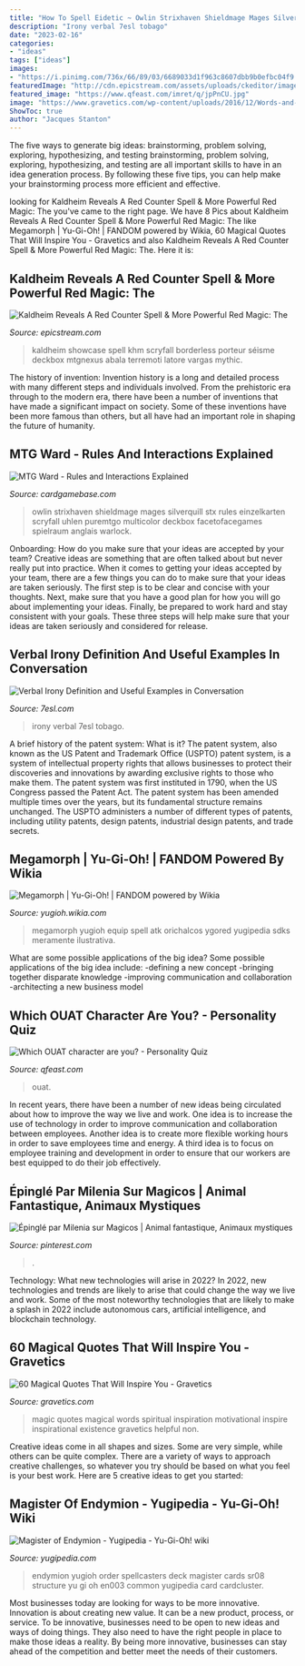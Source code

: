 ```yaml
---
title: "How To Spell Eidetic ~ Owlin Strixhaven Shieldmage Mages Silverquill Stx Rules Einzelkarten Scryfall Uhlen Puremtgo Multicolor Deckbox Facetofacegames Spielraum Anglais Warlock"
description: "Irony verbal 7esl tobago"
date: "2023-02-16"
categories:
- "ideas"
tags: ["ideas"]
images:
- "https://i.pinimg.com/736x/66/89/03/6689033d1f963c8607dbb9b0efbc04f9.jpg"
featuredImage: "http://cdn.epicstream.com/assets/uploads/ckeditor/images/1610401741_quakeb.jpg"
featured_image: "https://www.qfeast.com/imret/q/jpPnCU.jpg"
image: "https://www.gravetics.com/wp-content/uploads/2016/12/Words-and-magic-were-in-the-beginning-one-and-the-same-thing.jpg"
ShowToc: true
author: "Jacques Stanton"
---
```



The five ways to generate big ideas: brainstorming, problem solving, exploring, hypothesizing, and testing
brainstorming, problem solving, exploring, hypothesizing, and testing are all important skills to have in an idea generation process. By following these five tips, you can help make your brainstorming process more efficient and effective.

	

		
looking for Kaldheim Reveals A Red Counter Spell &amp; More Powerful Red Magic: The you've came to the right page. We have 8 Pics about Kaldheim Reveals A Red Counter Spell &amp; More Powerful Red Magic: The like Megamorph | Yu-Gi-Oh! | FANDOM powered by Wikia, 60 Magical Quotes That Will Inspire You - Gravetics and also Kaldheim Reveals A Red Counter Spell &amp; More Powerful Red Magic: The. Here it is:
		
    
## Kaldheim Reveals A Red Counter Spell &amp; More Powerful Red Magic: The

<img loading=lazy src="http://cdn.epicstream.com/assets/uploads/ckeditor/images/1610401741_quakeb.jpg" onerror="this.onerror=null;this.src='https://tse3.mm.bing.net/th?id=OIP.KoKtCOHcXB3yjpQvYcjxWwAAAA&amp;pid=15.1';" alt="Kaldheim Reveals A Red Counter Spell &amp; More Powerful Red Magic: The">

_Source: epicstream.com_

>kaldheim showcase spell khm scryfall borderless porteur séisme deckbox mtgnexus abala terremoti latore vargas mythic. 

	

The history of invention:
Invention history is a long and detailed process with many different steps and individuals involved. From the prehistoric era through to the modern era, there have been a number of inventions that have made a significant impact on society. Some of these inventions have been more famous than others, but all have had an important role in shaping the future of humanity.

    
## MTG Ward - Rules And Interactions Explained

<img loading=lazy src="https://cardgamebase.com/wp-content/uploads/210-Owlin-Shieldmage-215x300.jpg" onerror="this.onerror=null;this.src='https://tse4.mm.bing.net/th?id=OIP.tfWT5kcTcZG3vPB9zzvOLAAAAA&amp;pid=15.1';" alt="MTG Ward - Rules and Interactions Explained">

_Source: cardgamebase.com_

>owlin strixhaven shieldmage mages silverquill stx rules einzelkarten scryfall uhlen puremtgo multicolor deckbox facetofacegames spielraum anglais warlock. 

	

Onboarding: How do you make sure that your ideas are accepted by your team?
Creative ideas are something that are often talked about but never really put into practice. When it comes to getting your ideas accepted by your team, there are a few things you can do to make sure that your ideas are taken seriously. The first step is to be clear and concise with your thoughts. Next, make sure that you have a good plan for how you will go about implementing your ideas. Finally, be prepared to work hard and stay consistent with your goals. These three steps will help make sure that your ideas are taken seriously and considered for release.

    
## Verbal Irony Definition And Useful Examples In Conversation

<img loading=lazy src="https://7esl.com/wp-content/uploads/2019/12/Verbal-Irony-1-768x1390.jpg" onerror="this.onerror=null;this.src='https://tse4.mm.bing.net/th?id=OIP.lEdTIatU7Z5b2WpAwLLpBQHaNZ&amp;pid=15.1';" alt="Verbal Irony Definition and Useful Examples in Conversation">

_Source: 7esl.com_

>irony verbal 7esl tobago. 

	

A brief history of the patent system: What is it?
The patent system, also known as the US Patent and Trademark Office (USPTO) patent system, is a system of intellectual property rights that allows businesses to protect their discoveries and innovations by awarding exclusive rights to those who make them. The patent system was first instituted in 1790, when the US Congress passed the Patent Act. The patent system has been amended multiple times over the years, but its fundamental structure remains unchanged. The USPTO administers a number of different types of patents, including utility patents, design patents, industrial design patents, and trade secrets.

    
## Megamorph | Yu-Gi-Oh! | FANDOM Powered By Wikia

<img loading=lazy src="http://vignette2.wikia.nocookie.net/yugioh/images/c/cf/Megamorph-SDKS-EN-C-1E.png/revision/latest?cb=20161021201329" onerror="this.onerror=null;this.src='https://tse4.mm.bing.net/th?id=OIP.jvN7Qme83wZvHUxPdP1YJAHaK1&amp;pid=15.1';" alt="Megamorph | Yu-Gi-Oh! | FANDOM powered by Wikia">

_Source: yugioh.wikia.com_

>megamorph yugioh equip spell atk orichalcos ygored yugipedia sdks meramente ilustrativa. 

	

What are some possible applications of the big idea?
Some possible applications of the big idea include: 
-defining a new concept
-bringing together disparate knowledge
-improving communication and collaboration
-architecting a new business model

    
## Which OUAT Character Are You? - Personality Quiz

<img loading=lazy src="https://www.qfeast.com/imret/q/jpPnCU.jpg" onerror="this.onerror=null;this.src='https://tse4.mm.bing.net/th?id=OIP.kELx6KIHag8ZzYklCLQcmwHaJ4&amp;pid=15.1';" alt="Which OUAT character are you? - Personality Quiz">

_Source: qfeast.com_

>ouat. 

	

In recent years, there have been a number of new ideas being circulated about how to improve the way we live and work. One idea is to increase the use of technology in order to improve communication and collaboration between employees. Another idea is to create more flexible working hours in order to save employees time and energy. A third idea is to focus on employee training and development in order to ensure that our workers are best equipped to do their job effectively.

    
## Épinglé Par Milenia Sur Magicos | Animal Fantastique, Animaux Mystiques

<img loading=lazy src="https://i.pinimg.com/736x/66/89/03/6689033d1f963c8607dbb9b0efbc04f9.jpg" onerror="this.onerror=null;this.src='https://tse2.mm.bing.net/th?id=OIP.9p8y9sb5xQQ0ytVguMkYxwHaJ4&amp;pid=15.1';" alt="Épinglé par Milenia sur Magicos | Animal fantastique, Animaux mystiques">

_Source: pinterest.com_

>. 

	

Technology: What new technologies will arise in 2022?
In 2022, new technologies and trends are likely to arise that could change the way we live and work. Some of the most noteworthy technologies that are likely to make a splash in 2022 include autonomous cars, artificial intelligence, and blockchain technology.

    
## 60 Magical Quotes That Will Inspire You - Gravetics

<img loading=lazy src="https://www.gravetics.com/wp-content/uploads/2016/12/Words-and-magic-were-in-the-beginning-one-and-the-same-thing.jpg" onerror="this.onerror=null;this.src='https://tse1.mm.bing.net/th?id=OIP.zJJaM40xeGVAOSi8PZ_BoAHaJ6&amp;pid=15.1';" alt="60 Magical Quotes That Will Inspire You - Gravetics">

_Source: gravetics.com_

>magic quotes magical words spiritual inspiration motivational inspire inspirational existence gravetics helpful non. 

	

Creative ideas come in all shapes and sizes. Some are very simple, while others can be quite complex. There are a variety of ways to approach creative challenges, so whatever you try should be based on what you feel is your best work. Here are 5 creative ideas to get you started: 

    
## Magister Of Endymion - Yugipedia - Yu-Gi-Oh! Wiki

<img loading=lazy src="https://ms.yugipedia.com/8/8d/MagisterofEndymion-SR08-EN-C-1E.png" onerror="this.onerror=null;this.src='https://tse3.mm.bing.net/th?id=OIP.0_7lqVtpjevdy42NSu4ZmwHaK3&amp;pid=15.1';" alt="Magister of Endymion - Yugipedia - Yu-Gi-Oh! wiki">

_Source: yugipedia.com_

>endymion yugioh order spellcasters deck magister cards sr08 structure yu gi oh en003 common yugipedia card cardcluster. 

	

Most businesses today are looking for ways to be more innovative. Innovation is about creating new value. It can be a new product, process, or service. To be innovative, businesses need to be open to new ideas and ways of doing things. They also need to have the right people in place to make those ideas a reality. By being more innovative, businesses can stay ahead of the competition and better meet the needs of their customers.

